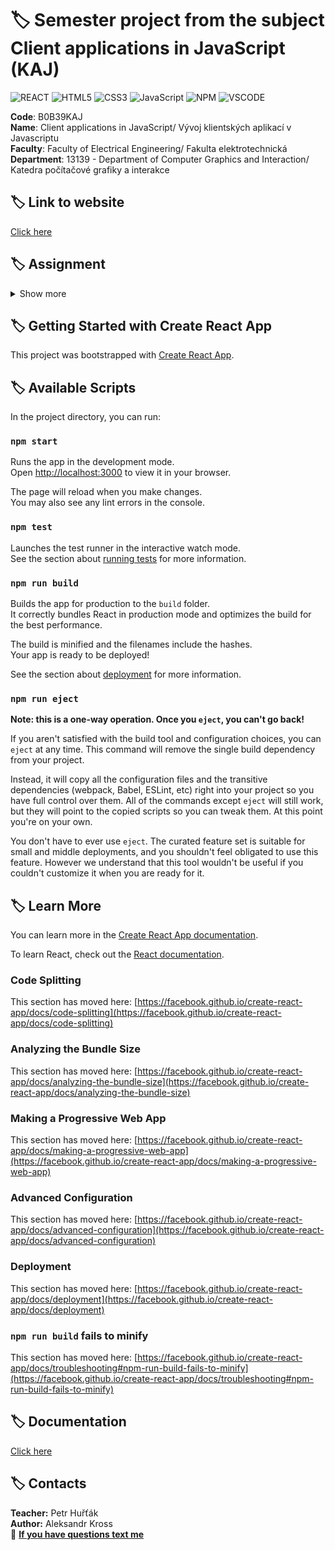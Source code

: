 # :label: Semester project from the subject Client applications in JavaScript  (KAJ)

![REACT](https://img.shields.io/badge/React-20232A?style=for-the-badge&logo=react&logoColor=61DAFB)
![HTML5](https://img.shields.io/badge/html5-%23E34F26.svg?style=for-the-badge&logo=html5&logoColor=white)
![CSS3](https://img.shields.io/badge/css3-%231572B6.svg?style=for-the-badge&logo=css3&logoColor=white)
![JavaScript](https://img.shields.io/badge/javascript-%23323330.svg?style=for-the-badge&logo=javascript&logoColor=%23F7DF1E)
![NPM](https://img.shields.io/badge/NPM-%23CB3837.svg?style=for-the-badge&logo=npm&logoColor=white)
![VSCODE](https://img.shields.io/badge/Made%20for-VSCode-1f425f.svg)


**Code**: B0B39KAJ \
**Name**: Client applications in JavaScript/ Vývoj klientských aplikací v Javascriptu \
**Faculty**: Faculty of Electrical Engineering/ Fakulta elektrotechnická \
**Department**: 13139 - Department of Computer Graphics and Interaction/ Katedra počítačové grafiky a interakce 

## :label: Link to website
[Click here](https://mathewtroy.github.io/whiteboard/)

## :label: Assignment
<details><summary> Show more </summary>
My app will allow users to draw on the screen using a mouse or touchscreen and save their creations.<br>

The main functions of the application will be:<br>

1. Tool Selection: Users will be able to select a drawing tool or an eraser. It will be possible to change the properties of the tool, such as thickness, and color. <br>

2. Color Selector: Users will be able to select the color to draw. 
The colors will either be available in the palette or can be selected using code from the HTML color palette.<br>

3. Saving Drawings: Users will be able to save their drawings as images on their computer.<br>

4. Undo/Redo: Users will be able to undo the last drawing step or go back to the previous step.<br>

5. Clear everything from boards: Users will be able to erase the entire drawing and start over.<br>

6. Using sound effects: when you press the Cancel button, a sound will be played.<br>

7. The web application is created using React.<br>

</details>


## :label: Getting Started with Create React App

This project was bootstrapped with [Create React App](https://github.com/facebook/create-react-app).

## :label:  Available Scripts

In the project directory, you can run:

### `npm start`

Runs the app in the development mode.\
Open [http://localhost:3000](http://localhost:3000) to view it in your browser. 

The page will reload when you make changes.\
You may also see any lint errors in the console.

### `npm test`

Launches the test runner in the interactive watch mode.\
See the section about [running tests](https://facebook.github.io/create-react-app/docs/running-tests) for more information.

### `npm run build`

Builds the app for production to the `build` folder.\
It correctly bundles React in production mode and optimizes the build for the best performance.

The build is minified and the filenames include the hashes.\
Your app is ready to be deployed!

See the section about [deployment](https://facebook.github.io/create-react-app/docs/deployment) for more information.

### `npm run eject`

**Note: this is a one-way operation. Once you `eject`, you can't go back!**

If you aren't satisfied with the build tool and configuration choices, you can `eject` at any time. This command will remove the single build dependency from your project.

Instead, it will copy all the configuration files and the transitive dependencies (webpack, Babel, ESLint, etc) right into your project so you have full control over them. All of the commands except `eject` will still work, but they will point to the copied scripts so you can tweak them. At this point you're on your own.

You don't have to ever use `eject`. The curated feature set is suitable for small and middle deployments, and you shouldn't feel obligated to use this feature. However we understand that this tool wouldn't be useful if you couldn't customize it when you are ready for it.

## :label:  Learn More

You can learn more in the [Create React App documentation](https://facebook.github.io/create-react-app/docs/getting-started).

To learn React, check out the [React documentation](https://reactjs.org/).

### Code Splitting

This section has moved here: [https://facebook.github.io/create-react-app/docs/code-splitting](https://facebook.github.io/create-react-app/docs/code-splitting)

### Analyzing the Bundle Size

This section has moved here: [https://facebook.github.io/create-react-app/docs/analyzing-the-bundle-size](https://facebook.github.io/create-react-app/docs/analyzing-the-bundle-size)

### Making a Progressive Web App

This section has moved here: [https://facebook.github.io/create-react-app/docs/making-a-progressive-web-app](https://facebook.github.io/create-react-app/docs/making-a-progressive-web-app)

### Advanced Configuration

This section has moved here: [https://facebook.github.io/create-react-app/docs/advanced-configuration](https://facebook.github.io/create-react-app/docs/advanced-configuration)

### Deployment

This section has moved here: [https://facebook.github.io/create-react-app/docs/deployment](https://facebook.github.io/create-react-app/docs/deployment)

### `npm run build` fails to minify

This section has moved here: [https://facebook.github.io/create-react-app/docs/troubleshooting#npm-run-build-fails-to-minify](https://facebook.github.io/create-react-app/docs/troubleshooting#npm-run-build-fails-to-minify)

## :label: Documentation
[Click here](https://docs.google.com/document/d/1QIp4-ZpqeNqX4QuP1kdH1wBC32eKEUJiVWlgjrH4_kY/)

## :label: Contacts

**Teacher:** Petr Huřťák <br>
**Author:** Aleksandr Kross  <br>
:email: **[If you have questions text me](mailto:krossale@fel.czut.cz)**